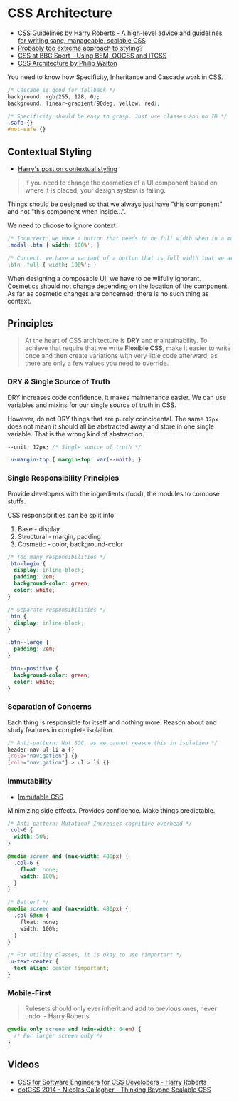 # CSS Architecture

* [CSS Guidelines by Harry Roberts - A high-level advice and guidelines for writing sane, manageable, scalable CSS](http://cssguidelin.es/)
* [Probably too extreme approach to styling?](https://medium.com/maintainable-react-apps/journey-to-enjoyable-maintainable-styling-with-react-itcss-and-css-in-js-632cfa9c70d6#.fvzqui8rt)
* [CSS at BBC Sport - Using BEM, OOCSS and ITCSS](https://medium.com/@shaunbent/css-at-bbc-sport-part-1-bab546184e66#.5x90b9sh8)
* [CSS Architecture by Philip Walton](https://philipwalton.com/articles/css-architecture/)

You need to know how Specificity, Inheritance and Cascade work in CSS.

```css
/* Cascade is good for fallback */
background: rgb(255, 128, 0);
background: linear-gradient(90deg, yellow, red);

/* Specificity should be easy to grasp. Just use classes and no ID */
.safe {}
#not-safe {}
```

## Contextual Styling

* [Harry's post on contextual styling](http://csswizardry.com/2015/06/contextual-styling-ui-components-nesting-and-implementation-detail/)

> If you need to change the cosmetics of a UI component based on where it is placed, your design system is failing.

Things should be designed so that we always just have "this component" and not "this component when inside...".

We need to choose to ignore context:

```css
/* Incorrect: we have a button that needs to be full width when in a modal overlay */
.modal .btn { width: 100%'; }

/* Correct: we have a variant of a button that is full width that we are able to use wherever we like */
.btn--full { width: 100%'; }
```

When designing a composable UI, we have to be wilfully ignorant. Cosmetics should not change depending on the location of the component. As far as cosmetic changes are concerned, there is no such thing as context.

## Principles

> At the heart of CSS architecture is **DRY** and maintainability. To achieve that require that we write **Flexible CSS**, make it easier to write once and then create variations with very little code afterward, as there are only a few values you need to override.

### DRY & Single Source of Truth

DRY increases code confidence, it makes maintenance easier. We can use variables and mixins for our single source of truth in CSS.

However, do not DRY things that are purely coincidental. The same `12px` does not mean it should all be abstracted away and store in one single variable. That is the wrong kind of abstraction.

```css
--unit: 12px; /* Single source of truth */

.u-margin-top { margin-top: var(--unit); }
```

### Single Responsibility Principles

Provide developers with the ingredients (food), the modules to compose stuffs.

CSS responsibilities can be split into:

1. Base - display
2. Structural - margin, padding
3. Cosmetic - color, background-color

```css
/* Too many responsibilities */
.btn-login {
  display: inline-block;
  padding: 2em;
  background-color: green;
  color: white;
}

/* Separate responsibilities */
.btn {
  display: inline-block;
}

.btn--large {
  padding: 2em;
}

.btn--positive {
  background-color: green;
  color: white;
}
```

### Separation of Concerns

Each thing is responsible for itself and nothing more. Reason about and study features in complete isolation.

```css
/* Anti-pattern: Not SOC, as we cannot reason this in isolation */
header nav ul li a {}
[role="navigation"] {}
[role="navigation"] > ul > li {}
```

### Immutability

* [Immutable CSS](http://csswizardry.com/2015/03/immutable-css/)

Minimizing side effects. Provides confidence. Make things predictable.

```css
/* Anti-pattern: Mutation! Increases cognitive overhead */
.col-6 {
  width: 50%;
}

@media screen and (max-width: 480px) {
  .col-6 {
    float: none;
    width: 100%;
  }
}

/* Better? */
@media screen and (max-width: 480px) {
  .col-6@sm {
    float: none;
    width: 100%;
  }
}
```

```css
/* For utility classes, it is okay to use !important */
.u-text-center {
  text-align: center !important;
}
```

### Mobile-First

> Rulesets should only ever inherit and add to previous ones, never undo. - Harry Roberts

```css
@media only screen and (min-width: 64em) {
  /* For larger screen only */
}
```

## Videos

* [CSS for Software Engineers for CSS Developers - Harry Roberts](https://www.youtube.com/watch?v=wFn5nel3j6w)
* [dotCSS 2014 - Nicolas Gallagher - Thinking Beyond Scalable CSS](https://www.youtube.com/watch?v=L8w3v9m6G04)